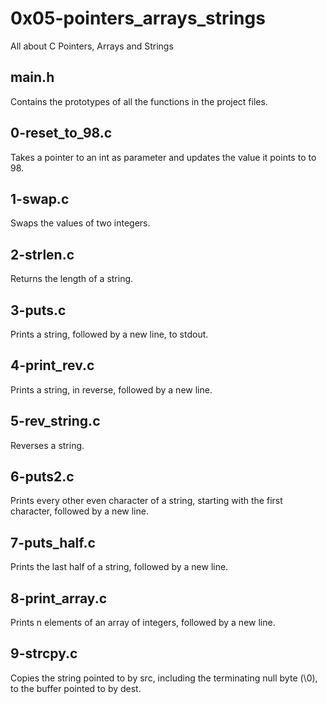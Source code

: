 # 0x05-pointers_arrays_strings
All about C Pointers, Arrays and Strings

## main.h
Contains the prototypes of all the functions in the project files.

## 0-reset_to_98.c
Takes a pointer to an int as parameter and updates the value it points to to 98.

## 1-swap.c
Swaps the values of two integers.

## 2-strlen.c
Returns the length of a string.

## 3-puts.c
Prints a string, followed by a new line, to stdout.

## 4-print_rev.c
Prints a string, in reverse, followed by a new line.

## 5-rev_string.c
Reverses a string.

## 6-puts2.c
Prints every other even character of a string, starting with the first character, followed by a new line.

## 7-puts_half.c
Prints the last half of a string, followed by a new line.

## 8-print_array.c
Prints n elements of an array of integers, followed by a new line.

## 9-strcpy.c
Copies the string pointed to by src, including the terminating null byte (\0), to the buffer pointed to by dest.
